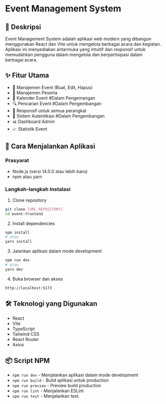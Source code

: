 # Event Management System

## 📝 Deskripsi
Event Management System adalah aplikasi web modern yang dibangun menggunakan React dan Vite untuk mengelola berbagai acara dan kegiatan. Aplikasi ini menyediakan antarmuka yang intuitif dan responsif untuk memudahkan pengguna dalam mengelola dan berpartisipasi dalam berbagai acara.

## ✨ Fitur Utama
- 🎯 Manajemen Event (Buat, Edit, Hapus)
- 👥 Manajemen Peserta
- 📅 Kalender Event #Dalam Pengemangan
- 🔍 Pencarian Event #Dalam Pengembangan
- 📱 Responsif untuk semua perangkat
- 🔐 Sistem Autentikasi #Dalam Pengembangan
- 📊 Dashboard Admin
- 📈 Statistik Event 

## 🚀 Cara Menjalankan Aplikasi

### Prasyarat
- Node.js (versi 14.0.0 atau lebih baru)
- npm atau yarn

### Langkah-langkah Instalasi

1. Clone repository
```bash
git clone [URL_REPOSITORY]
cd event-frontend
```

2. Install dependencies
```bash
npm install
# atau
yarn install
```

3. Jalankan aplikasi dalam mode development
```bash
npm run dev
# atau
yarn dev
```

4. Buka browser dan akses
```
http://localhost:5173
```

## 🛠️ Teknologi yang Digunakan
- React
- Vite
- TypeScript
- Tailwind CSS
- React Router
- Axios

## 📦 Script NPM
- `npm run dev` - Menjalankan aplikasi dalam mode development
- `npm run build` - Build aplikasi untuk production
- `npm run preview` - Preview build production
- `npm run lint` - Menjalankan ESLint
- `npm run test` - Menjalankan test.




